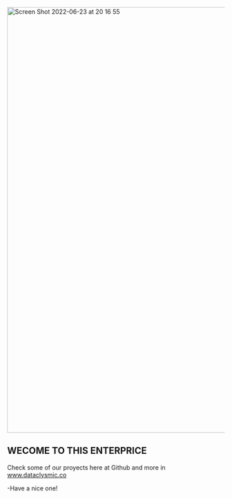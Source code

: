 <img width="986" alt="Screen Shot 2022-06-23 at 20 16 55" src="https://user-images.githubusercontent.com/108085752/175440990-ae7d9f5a-42f6-48ba-b996-59a1bad9c5a2.png">




## WECOME TO THIS ENTERPRICE

Check some of our proyects here at Github and more in www.dataclysmic.co

-Have a nice one!
